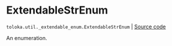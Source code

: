 # ExtendableStrEnum
`toloka.util._extendable_enum.ExtendableStrEnum` | [Source code](https://github.com/Toloka/toloka-kit/blob/v0.1.25/src/util/_extendable_enum.py#L67)

An enumeration.

